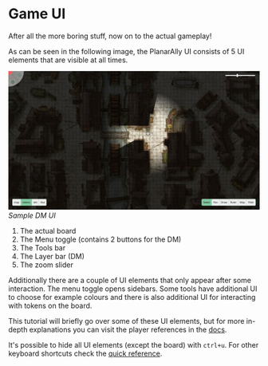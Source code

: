 # Game UI

After all the more boring stuff, now on to the actual gameplay!

As can be seen in the following image, the PlanarAlly UI consists of 5 UI elements that are visible at all times.

![](./ui.png) _Sample DM UI_

1. The actual board
2. The Menu toggle (contains 2 buttons for the DM)
3. The Tools bar
4. The Layer bar (DM)
5. The zoom slider

Additionally there are a couple of UI elements that only appear after some interaction.
The menu toggle opens sidebars. Some tools have additional UI to choose for example colours and there is also additional UI for interacting with tokens on the board.

This tutorial will briefly go over some of these UI elements, but for more in-depth explanations you can visit the player references in the [docs](/docs).

It's possible to hide all UI elements (except the board) with `ctrl+u`. For other keyboard shortcuts check the [quick reference](/docs/reference/).